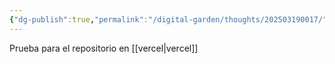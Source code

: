 ```yaml
---
{"dg-publish":true,"permalink":"/digital-garden/thoughts/202503190017/"}
---
```



Prueba para el repositorio en [[vercel\|vercel]]